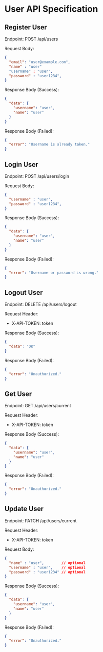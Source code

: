 # User API Specification

## Register User
Endpoint: POST /api/users

Request Body: 
```json
{
  "email": "user@example.com",
  "name" : "user"
  "username" : "user",
  "password" : "user1234",
}
```
Response Body (Success): 
```json
{
  "data": {
    "username": "user",
    "name": "user"
  }
}
```
Response Body (Failed):
```json
{
  "error": "Username is already taken."
}
```

## Login User
Endpoint: POST /api/users/login

Request Body:
```json
{
  "username" : "user",
  "password" : "user1234",
}
```
Response Body (Success):
```json
{
  "data": {
    "username": "user",
    "name": "user"
  }
}
```
Response Body (Failed):
```json
{
  "error": "Username or password is wrong."
}
```

## Logout User
Endpoint: DELETE /api/users/logout

Request Header:
- X-API-TOKEN: token

Response Body (Success):
```json
{
  "data": "OK"
}
```
Response Body (Failed):
```json
{
  "error": "Unauthorized."
}
```

## Get User
Endpoint: GET /api/users/current

Request Header:
- X-API-TOKEN: token

Response Body (Success):
```json
{
  "data": {
    "username": "user",
    "name": "user"
  }
}
```
Response Body (Failed):
```json
{
  "error": "Unauthorized."
}
```

## Update User
Endpoint: PATCH /api/users/current

Request Header:
- X-API-TOKEN: token

Request Body: 
```json
{
  "name" : "user",        // optional
  "username" : "user",    // optional
  "password" : "user1234" // optional
}
```
Response Body (Success):
```json
{
  "data": {
    "username": "user",
    "name": "user"
  }
}
```
Response Body (Failed):
```json
{
  "error": "Unauthorized."
}
```